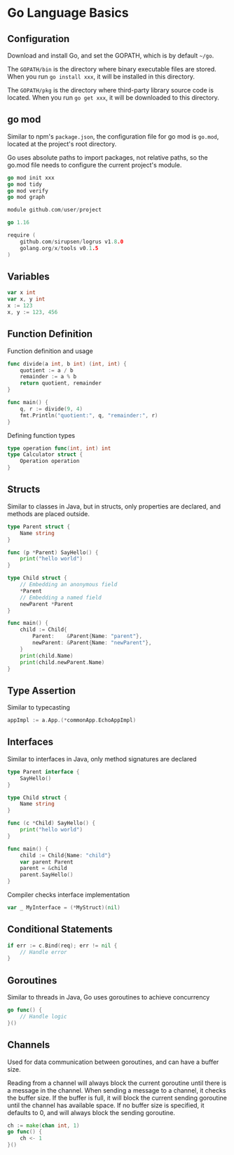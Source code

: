 <!--
 * @Author: Hong.Zhang
 * @Date: 2024-06-23 19:43:43
 * @Description: 
-->
# Go Language Basics

## Configuration
Download and install Go, and set the GOPATH, which is by default `~/go`.

The `GOPATH/bin` is the directory where binary executable files are stored. When you run `go install xxx`, it will be installed in this directory.

The `GOPATH/pkg` is the directory where third-party library source code is located. When you run `go get xxx`, it will be downloaded to this directory.

## go mod
Similar to npm's `package.json`, the configuration file for go mod is `go.mod`, located at the project's root directory.

Go uses absolute paths to import packages, not relative paths, so the go.mod file needs to configure the current project's module.

```go
go mod init xxx
go mod tidy
go mod verify
go mod graph
```

```go
module github.com/user/project

go 1.16

require (
    github.com/sirupsen/logrus v1.8.0
    golang.org/x/tools v0.1.5
)
```

## Variables
```go
var x int
var x, y int
x := 123
x, y := 123, 456
```

## Function Definition

Function definition and usage

```go
func divide(a int, b int) (int, int) {
    quotient := a / b
    remainder := a % b
    return quotient, remainder
}

func main() {
    q, r := divide(9, 4)
    fmt.Println("quotient:", q, "remainder:", r)
}
```

Defining function types

```go
type operation func(int, int) int
type Calculator struct {
    Operation operation
}
```

## Structs
Similar to classes in Java, but in structs, only properties are declared, and methods are placed outside.

```go
type Parent struct {
	Name string
}

func (p *Parent) SayHello() {
	print("hello world")
}

type Child struct {
	// Embedding an anonymous field
	*Parent
	// Embedding a named field
	newParent *Parent
}

func main() {
	child := Child{
		Parent:    &Parent{Name: "parent"},
		newParent: &Parent{Name: "newParent"},
	}
	print(child.Name)
	print(child.newParent.Name)
}
```

## Type Assertion

Similar to typecasting

```go
appImpl := a.App.(*commonApp.EchoAppImpl)
```

## Interfaces

Similar to interfaces in Java, only method signatures are declared

```go
type Parent interface {
    SayHello()
}

type Child struct {
    Name string
}

func (c *Child) SayHello() {
    print("hello world")
}

func main() {
    child := Child{Name: "child"}
    var parent Parent
    parent = &child
    parent.SayHello()
}
```

Compiler checks interface implementation

```go
var _ MyInterface = (*MyStruct)(nil)
```

## Conditional Statements

```go
if err := c.Bind(req); err != nil {
    // Handle error
}
```

## Goroutines

Similar to threads in Java, Go uses goroutines to achieve concurrency

```go
go func() {
    // Handle logic
}()
```

## Channels

Used for data communication between goroutines, and can have a buffer size.

Reading from a channel will always block the current goroutine until there is a message in the channel. When sending a message to a channel, it checks the buffer size. If the buffer is full, it will block the current sending goroutine until the channel has available space. If no buffer size is specified, it defaults to 0, and will always block the sending goroutine.

```go
ch := make(chan int, 1)
go func() {
    ch <- 1
}()
```
```

